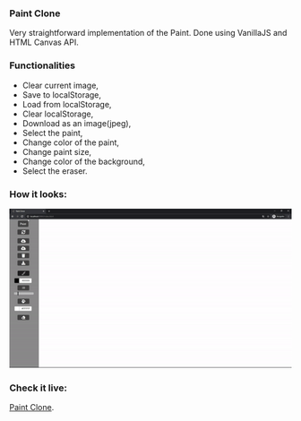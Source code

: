 ### Paint Clone

Very straightforward implementation of the Paint. Done using VanillaJS and HTML Canvas API.

### Functionalities

- Clear current image,
- Save to localStorage,
- Load from localStorage,
- Clear localStorage,
- Download as an image(jpeg),
- Select the paint,
- Change color of the paint,
- Change paint size,
- Change color of the background,
- Select the eraser.

### How it looks:

![](overview.gif)

### Check it live:

[Paint Clone](https://userq11.github.io/paint-clone-js/).
